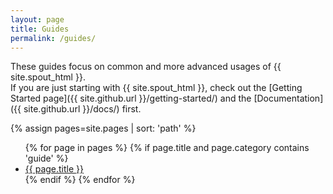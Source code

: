 ```yaml
---
layout: page
title: Guides
permalink: /guides/
---
```


These guides focus on common and more advanced usages of {{ site.spout_html }}.<br>
If you are just starting with {{ site.spout_html }}, check out the [Getting Started page]({{ site.github.url }}/getting-started/) and the [Documentation]({{ site.github.url }}/docs/) first.

{% assign pages=site.pages | sort: 'path' %}
<ul>
{% for page in pages %}
  {% if page.title and page.category contains 'guide' %}
  <li>
    <a class="page-link" href="{{ page.url | prepend: site.github.url }}">{{ page.title }}</a>
  </li>
  {% endif %}
{% endfor %}
</ul>
